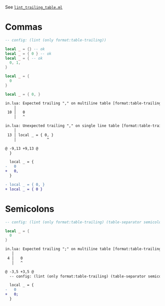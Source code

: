 See [`lint_trailing_table.ml`](../../src/lint/lint_trailing_table.ml)

# Commas
```lua
-- config: (lint (only format:table-trailing))

local _ = {} -- ok
local _ = { 0 } -- ok
local _ = { -- ok
  0, 1,
}

local _ = {
  0
}

local _ = { 0, }
```

```txt
in.lua: Expected trailing "," on multiline table [format:table-trailing]
    │
 10 │   0
    │   ^

in.lua: Unexpected trailing "," on single line table [format:table-trailing]
    │
 13 │ local _ = { 0, }
    │              ^
```

```diff
@ -9,13 +9,13 @
  }

  local _ = {
-   0
+   0,
  }

- local _ = { 0, }
+ local _ = { 0 }
```

# Semicolons
```lua
-- config: (lint (only format:table-trailing) (table-separator semicolon))

local _ = {
  0
}
```

```txt
in.lua: Expected trailing ";" on multiline table [format:table-trailing]
   │
 4 │   0
   │   ^
```

```diff
@ -3,5 +3,5 @
  -- config: (lint (only format:table-trailing) (table-separator semicolon))

  local _ = {
-   0
+   0;
  }
```
